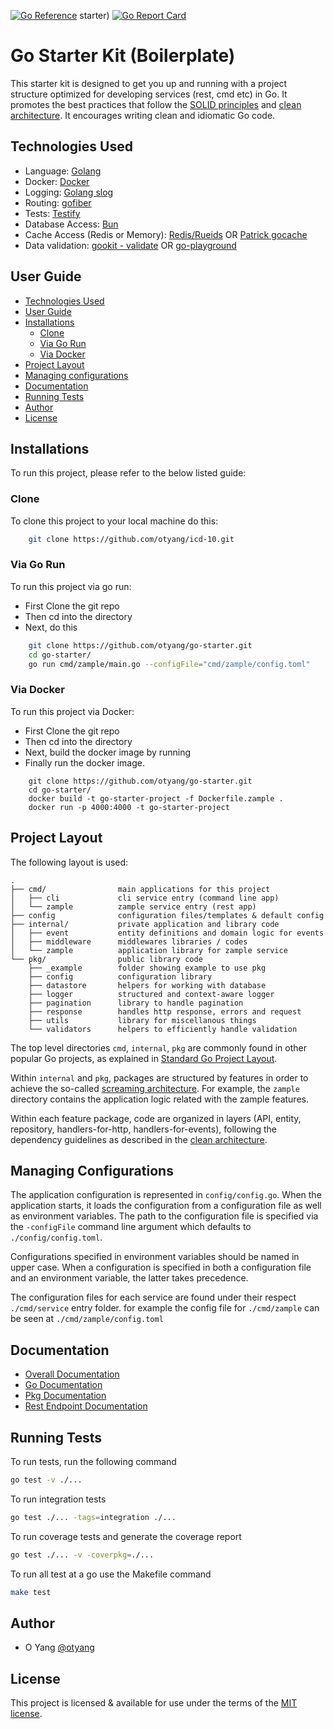 
[![Go Reference](https://pkg.go.dev/badge/github.com/otyang/go-starter.svg)](https://pkg.go.dev/github.com/otyang/go-starter)
starter)
[![Go Report Card](https://goreportcard.com/badge/github.com/otyang/go-starter)](https://goreportcard.com/report/github.com/otyang/go-starter)

# Go Starter Kit (Boilerplate) 

This starter kit is designed to get you up and running with a project structure optimized for developing services (rest, cmd etc) in Go. It promotes the best practices that follow the [SOLID principles](https://en.wikipedia.org/wiki/SOLID) and [clean architecture](https://blog.cleancoder.com/uncle-bob/2012/08/13/the-clean-architecture.html).  It encourages writing clean and idiomatic Go code.



## Technologies Used
- Language:		[Golang](https://golang.org) 
- Docker:	[Docker](https://www.docker.com/)
- Logging: [Golang slog](golang.org/x/exp/slog) 
- Routing: [gofiber](https://github.com/gofiber/fiber)
- Tests:  [Testify](https://github.com/stretchr/testify)
- Database Access:	[Bun](https://github.com/uptrace/bun)
- Cache Access (Redis or Memory): [Redis/Rueids](https://github.com/redis/rueidis) OR [Patrick gocache](https://github.com/patrickmn/go-cache)
- Data validation: [gookit - validate](https://github.com/gookit/validate) OR [go-playground](https://github.com/go-playground/validator)


## User Guide
* [Technologies Used](#technologies-used)
* [User Guide](#user-guide)
* [Installations](#installations)
    * [Clone](#clone)  
    * [Via Go Run](#via-go-run)  
    * [Via Docker](#via-docker)  
* [Project Layout](#Project-layout)
* [Managing configurations](#managing-configurations)
* [Documentation](#documentation)
* [Running Tests](#running-tests)
* [Author](#author)
* [License](#license)


## Installations
To run this project, please refer to the below listed guide: 

### Clone
To clone this project to your local machine do this:
```bash
    git clone https://github.com/otyang/icd-10.git 
```

### Via Go Run
To run this project via go run:
- First Clone the git repo
- Then cd into the directory
- Next, do this
```bash
    git clone https://github.com/otyang/go-starter.git
    cd go-starter/
    go run cmd/zample/main.go --configFile="cmd/zample/config.toml"
``` 

### Via Docker
To run this project via Docker:
- First Clone the git repo
- Then cd into the directory 
- Next, build the docker image by running
- Finally run the docker image. 

```
    git clone https://github.com/otyang/go-starter.git
    cd go-starter/
    docker build -t go-starter-project -f Dockerfile.zample . 
    docker run -p 4000:4000 -t go-starter-project
```




## Project Layout
The following layout is used:
```
.
├── cmd/                main applications for this project
│   ├── cli             cli service entry (command line app)
│   └── zample          zample service entry (rest app)
├── config              configuration files/templates & default config
├── internal/           private application and library code
│   ├── event           entity definitions and domain logic for events
│   ├── middleware      middlewares libraries / codes
│   └── zample          application library for zample service
└── pkg/                public library code
    ├── _example        folder showing example to use pkg
    ├── config          configuration library
    ├── datastore       helpers for working with database
    ├── logger          structured and context-aware logger
    ├── pagination      library to handle pagination
    ├── response        handles http response, errors and request
    ├── utils           library for miscellanous things
    └── validators      helpers to efficiently handle validation 
```


The top level directories `cmd`, `internal`, `pkg` are commonly found in other popular Go projects, as explained in
[Standard Go Project Layout](https://github.com/golang-standards/project-layout).

Within `internal` and `pkg`, packages are structured by features in order to achieve the so-called
[screaming architecture](https://blog.cleancoder.com/uncle-bob/2011/09/30/Screaming-Architecture.html). For example, 
the `zample` directory contains the application logic related with the zample features. 

Within each feature package, code are organized in layers (API, entity, repository, handlers-for-http, handlers-for-events), following the dependency guidelines as described in the [clean architecture](https://blog.cleancoder.com/uncle-bob/2012/08/13/the-clean-architecture.html).


## Managing Configurations

The application configuration is represented in `config/config.go`. When the application starts,
it loads the configuration from a configuration file as well as environment variables. The path 
to the configuration file is specified via the `-configFile` command line argument which defaults to 
`./config/config.toml`. 

Configurations specified in environment variables should be named in upper case. When a configuration
is specified in both a configuration file and an environment variable, the latter takes precedence. 

The  configuration files for each service are found under their respect `./cmd/service` entry folder.
for example the config file for `./cmd/zample` can be seen at `./cmd/zample/config.toml`



## Documentation
-   [Overall Documentation](/README.md)
-   [Go Documentation](http://godoc.org/github.com/otyang/go-starter)
-   [Pkg Documentation](/pkg/README.md)
-   [Rest Endpoint Documentation](/cmd/zample/README.md)

## Running Tests
To run tests, run the following command
```bash
go test -v ./...
```

To run integration tests
```bash
go test ./... -tags=integration ./...
```

To run coverage tests and generate the coverage report
```bash
go test ./... -v -coverpkg=./...
```

To run all test at a go use the Makefile command
```bash
make test
```


## Author
- O Yang [@otyang](https://www.github.com/otyang) 


## License 
This project is licensed & available for use under the terms of the [MIT license](/LICENSE).
